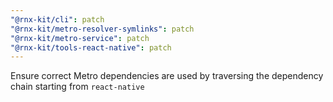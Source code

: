 ```yaml
---
"@rnx-kit/cli": patch
"@rnx-kit/metro-resolver-symlinks": patch
"@rnx-kit/metro-service": patch
"@rnx-kit/tools-react-native": patch
---
```


Ensure correct Metro dependencies are used by traversing the dependency chain starting from `react-native`
